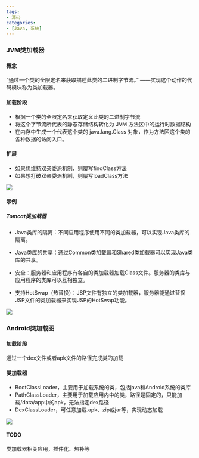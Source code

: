```yaml
---
tags: 
- 源码
categories:
- [Java, 系统]
---
```


### JVM类加载器
#### 概念
“通过一个类的全限定名来获取描述此类的二进制字节流。” ——实现这个动作的代码模块称为类加载器。
#### 加载阶段
* 根据一个类的全限定名来获取定义此类的二进制字节流
* 将这个字节流所代表的静态存储结构转化为 JVM 方法区中的运行时数据结构
* 在内存中生成一个代表这个类的 java.lang.Class 对象，作为方法区这个类的各种数据的访问入口。

#### 扩展
* 如果想维持双亲委派机制，则覆写findClass方法
* 如果想打破双亲委派机制，则覆写loadClass方法

![](http://upload-images.jianshu.io/upload_images/9696036-bdec0871909f7e63.png?imageMogr2/auto-orient/strip%7CimageView2/2/w/1240)

#### 示例
##### Tomcat类加载器
* Java类库的隔离：不同应用程序使用不同的类加载器，可以实现Java类库的隔离。

* Java类库的共享：通过Common类加载器和Shared类加载器可以实现Java类库的共享。

* 安全：服务器和应用程序有各自的类加载器加载Class文件。服务器的类库与应用程序的类库可以互相独立。

* 支持HotSwap（热替换）：JSP文件有独立的类加载器，服务器能通过替换JSP文件的类加载器来实现JSP的HotSwap功能。

![](http://upload-images.jianshu.io/upload_images/9696036-6c2d2a58d8a20614.png?imageMogr2/auto-orient/strip%7CimageView2/2/w/1240)

### Android类加载图
#### 加载阶段
通过一个dex文件或者apk文件的路径完成类的加载
#### 类加载器
* BootClassLoader，主要用于加载系统的类，包括java和Android系统的类库
* PathClassLoader，主要用于加载应用内中的类，路径是固定的，只能加载/data/app中的apk，无法指定dex路径
* DexClassLoader，可任意加载.apk、zip或jar等，实现动态加载


![](http://upload-images.jianshu.io/upload_images/9696036-635865c5ccbce353.png?imageMogr2/auto-orient/strip%7CimageView2/2/w/1240)

#### TODO
类加载器相关应用，插件化、热补等



